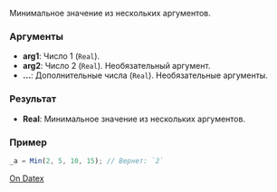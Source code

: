 Минимальное значение из нескольких аргументов.

### Аргументы
- **arg1**: Число 1 (`Real`).
- **arg2**: Число 2 (`Real`). Необязательный аргумент.
- **...**: Дополнительные числа (`Real`). Необязательные аргументы.

### Результат
- **Real**: Минимальное значение из нескольких аргументов.

### Пример
```js
_a = Min(2, 5, 10, 15); // Вернет: `2`
```

[On Datex](http://docs.datex.ru/article.htm?id=5620276892448878673)